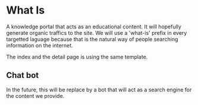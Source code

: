 # What Is

A knowledge portal that acts as an educational content. It will hopefully generate organic traffics to the site. We will use a 'what-is' prefix in every targetted laguage because that is the natural way of people searching information on the internet.

The index and the detail page is using the same template.

## Chat bot

In the future, this will be replace by a bot that will act as a search engine for the content we provide. 